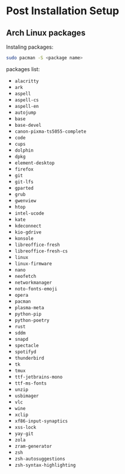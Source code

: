 Post Installation Setup
=======================

Arch Linux packages
---------------
Instaling packages:
```bash
sudo pacman -S <package name>
```
packages list:
- `alacritty`
- `ark`
- `aspell`
- `aspell-cs`
- `aspell-en`
- `autojump`
- `base`
- `base-devel`
- `canon-pixma-ts5055-complete`
- `code`
- `cups`
- `dolphin`
- `dpkg`
- `element-desktop`
- `firefox`
- `git`
- `git-lfs`
- `gparted`
- `grub`
- `gwenview`
- `htop`
- `intel-ucode`
- `kate`
- `kdeconnect`
- `kio-gdrive`
- `konsole`
- `libreoffice-fresh`
- `libreoffice-fresh-cs`
- `linux`
- `linux-firmware`
- `nano`
- `neofetch`
- `networkmanager`
- `noto-fonts-emoji`
- `opera`
- `pacman`
- `plasma-meta`
- `python-pip`
- `python-poetry`
- `rust`
- `sddm`
- `snapd`
- `spectacle`
- `spotifyd`
- `thunderbird`
- `tk`
- `tmux`
- `ttf-jetbrains-mono`
- `ttf-ms-fonts`
- `unzip`
- `usbimager`
- `vlc`
- `wine`
- `xclip`
- `xf86-input-synaptics`
- `xss-lock`
- `yay-git`
- `zola`
- `zram-generator`
- `zsh`
- `zsh-autosuggestions`
- `zsh-syntax-highlighting`